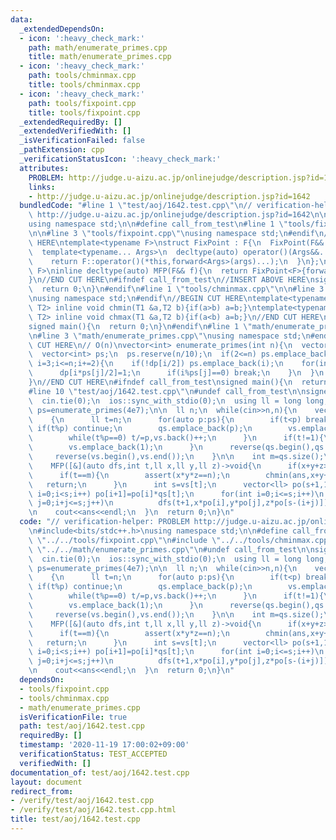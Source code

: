 ```yaml
---
data:
  _extendedDependsOn:
  - icon: ':heavy_check_mark:'
    path: math/enumerate_primes.cpp
    title: math/enumerate_primes.cpp
  - icon: ':heavy_check_mark:'
    path: tools/chminmax.cpp
    title: tools/chminmax.cpp
  - icon: ':heavy_check_mark:'
    path: tools/fixpoint.cpp
    title: tools/fixpoint.cpp
  _extendedRequiredBy: []
  _extendedVerifiedWith: []
  _isVerificationFailed: false
  _pathExtension: cpp
  _verificationStatusIcon: ':heavy_check_mark:'
  attributes:
    PROBLEM: http://judge.u-aizu.ac.jp/onlinejudge/description.jsp?id=1642
    links:
    - http://judge.u-aizu.ac.jp/onlinejudge/description.jsp?id=1642
  bundledCode: "#line 1 \"test/aoj/1642.test.cpp\"\n// verification-helper: PROBLEM\
    \ http://judge.u-aizu.ac.jp/onlinejudge/description.jsp?id=1642\n\n#include<bits/stdc++.h>\n\
    using namespace std;\n\n#define call_from_test\n#line 1 \"tools/fixpoint.cpp\"\
    \n\n#line 3 \"tools/fixpoint.cpp\"\nusing namespace std;\n#endif\n//BEGIN CUT\
    \ HERE\ntemplate<typename F>\nstruct FixPoint : F{\n  FixPoint(F&& f):F(forward<F>(f)){}\n\
    \  template<typename... Args>\n  decltype(auto) operator()(Args&&... args) const{\n\
    \    return F::operator()(*this,forward<Args>(args)...);\n  }\n};\ntemplate<typename\
    \ F>\ninline decltype(auto) MFP(F&& f){\n  return FixPoint<F>{forward<F>(f)};\n\
    }\n//END CUT HERE\n#ifndef call_from_test\n//INSERT ABOVE HERE\nsigned main(){\n\
    \  return 0;\n}\n#endif\n#line 1 \"tools/chminmax.cpp\"\n\n#line 3 \"tools/chminmax.cpp\"\
    \nusing namespace std;\n#endif\n//BEGIN CUT HERE\ntemplate<typename T1,typename\
    \ T2> inline void chmin(T1 &a,T2 b){if(a>b) a=b;}\ntemplate<typename T1,typename\
    \ T2> inline void chmax(T1 &a,T2 b){if(a<b) a=b;}\n//END CUT HERE\n#ifndef call_from_test\n\
    signed main(){\n  return 0;\n}\n#endif\n#line 1 \"math/enumerate_primes.cpp\"\n\
    \n#line 3 \"math/enumerate_primes.cpp\"\nusing namespace std;\n#endif\n//BEGIN\
    \ CUT HERE\n// O(n)\nvector<int> enumerate_primes(int n){\n  vector<bool> dp((n+1)/2,false);\n\
    \  vector<int> ps;\n  ps.reserve(n/10);\n  if(2<=n) ps.emplace_back(2);\n  for(int\
    \ i=3;i<=n;i+=2){\n    if(!dp[i/2]) ps.emplace_back(i);\n    for(int j=1;i*ps[j]<=n;j++){\n\
    \      dp[i*ps[j]/2]=1;\n      if(i%ps[j]==0) break;\n    }\n  }\n  return ps;\n\
    }\n//END CUT HERE\n#ifndef call_from_test\nsigned main(){\n  return 0;\n}\n#endif\n\
    #line 10 \"test/aoj/1642.test.cpp\"\n#undef call_from_test\n\nsigned main(){\n\
    \  cin.tie(0);\n  ios::sync_with_stdio(0);\n  using ll = long long;\n\n  auto\
    \ ps=enumerate_primes(4e7);\n\n  ll n;\n  while(cin>>n,n){\n    vector<ll> qs,vs;\n\
    \    {\n      ll t=n;\n      for(auto p:ps){\n        if(t<p) break;\n       \
    \ if(t%p) continue;\n        qs.emplace_back(p);\n        vs.emplace_back(0);\n\
    \        while(t%p==0) t/=p,vs.back()++;\n      }\n      if(t!=1){\n        qs.emplace_back(t);\n\
    \        vs.emplace_back(1);\n      }\n      reverse(qs.begin(),qs.end());\n \
    \     reverse(vs.begin(),vs.end());\n    }\n\n    int m=qs.size();\n    ll ans=n+2;\n\
    \    MFP([&](auto dfs,int t,ll x,ll y,ll z)->void{\n      if(x+y+z>=ans) return;\n\
    \      if(t==m){\n        assert(x*y*z==n);\n        chmin(ans,x+y+z);\n     \
    \   return;\n      }\n      int s=vs[t];\n      vector<ll> po(s+1,1);\n      for(int\
    \ i=0;i<s;i++) po[i+1]=po[i]*qs[t];\n      for(int i=0;i<=s;i++)\n        for(int\
    \ j=0;i+j<=s;j++)\n          dfs(t+1,x*po[i],y*po[j],z*po[s-(i+j)]);\n    })(0,1,1,1);\n\
    \n    cout<<ans<<endl;\n  }\n  return 0;\n}\n"
  code: "// verification-helper: PROBLEM http://judge.u-aizu.ac.jp/onlinejudge/description.jsp?id=1642\n\
    \n#include<bits/stdc++.h>\nusing namespace std;\n\n#define call_from_test\n#include\
    \ \"../../tools/fixpoint.cpp\"\n#include \"../../tools/chminmax.cpp\"\n#include\
    \ \"../../math/enumerate_primes.cpp\"\n#undef call_from_test\n\nsigned main(){\n\
    \  cin.tie(0);\n  ios::sync_with_stdio(0);\n  using ll = long long;\n\n  auto\
    \ ps=enumerate_primes(4e7);\n\n  ll n;\n  while(cin>>n,n){\n    vector<ll> qs,vs;\n\
    \    {\n      ll t=n;\n      for(auto p:ps){\n        if(t<p) break;\n       \
    \ if(t%p) continue;\n        qs.emplace_back(p);\n        vs.emplace_back(0);\n\
    \        while(t%p==0) t/=p,vs.back()++;\n      }\n      if(t!=1){\n        qs.emplace_back(t);\n\
    \        vs.emplace_back(1);\n      }\n      reverse(qs.begin(),qs.end());\n \
    \     reverse(vs.begin(),vs.end());\n    }\n\n    int m=qs.size();\n    ll ans=n+2;\n\
    \    MFP([&](auto dfs,int t,ll x,ll y,ll z)->void{\n      if(x+y+z>=ans) return;\n\
    \      if(t==m){\n        assert(x*y*z==n);\n        chmin(ans,x+y+z);\n     \
    \   return;\n      }\n      int s=vs[t];\n      vector<ll> po(s+1,1);\n      for(int\
    \ i=0;i<s;i++) po[i+1]=po[i]*qs[t];\n      for(int i=0;i<=s;i++)\n        for(int\
    \ j=0;i+j<=s;j++)\n          dfs(t+1,x*po[i],y*po[j],z*po[s-(i+j)]);\n    })(0,1,1,1);\n\
    \n    cout<<ans<<endl;\n  }\n  return 0;\n}\n"
  dependsOn:
  - tools/fixpoint.cpp
  - tools/chminmax.cpp
  - math/enumerate_primes.cpp
  isVerificationFile: true
  path: test/aoj/1642.test.cpp
  requiredBy: []
  timestamp: '2020-11-19 17:00:02+09:00'
  verificationStatus: TEST_ACCEPTED
  verifiedWith: []
documentation_of: test/aoj/1642.test.cpp
layout: document
redirect_from:
- /verify/test/aoj/1642.test.cpp
- /verify/test/aoj/1642.test.cpp.html
title: test/aoj/1642.test.cpp
---
```

